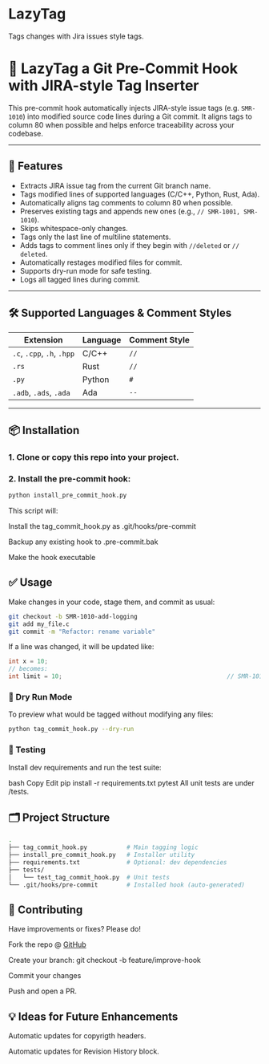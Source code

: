 # LazyTag
 Tags changes with Jira issues style tags. 

# 🔖 LazyTag a Git Pre-Commit Hook with JIRA-style Tag Inserter

This pre-commit hook automatically injects JIRA-style issue tags (e.g. `SMR-1010`) into modified source code lines during a Git commit. It aligns tags to column 80 when possible and helps enforce traceability across your codebase.

---

## 🚀 Features

- Extracts JIRA issue tag from the current Git branch name.
- Tags modified lines of supported languages (C/C++, Python, Rust, Ada).
- Automatically aligns tag comments to column 80 when possible.
- Preserves existing tags and appends new ones (e.g., `// SMR-1001, SMR-1010`).
- Skips whitespace-only changes.
- Tags only the last line of multiline statements.
- Adds tags to comment lines only if they begin with `//deleted` or `// deleted`.
- Automatically restages modified files for commit.
- Supports dry-run mode for safe testing.
- Logs all tagged lines during commit.

---

## 🛠️ Supported Languages & Comment Styles

| Extension | Language | Comment Style |
|-----------|----------|----------------|
| `.c`, `.cpp`, `.h`, `.hpp` | C/C++ | `//` |
| `.rs` | Rust | `//` |
| `.py` | Python | `#` |
| `.adb`, `.ads`, `.ada` | Ada | `--` |

---

## 📦 Installation

### 1. Clone or copy this repo into your project.

### 2. Install the pre-commit hook:

```bash
python install_pre_commit_hook.py
```

This script will:

Install the tag_commit_hook.py as .git/hooks/pre-commit

Backup any existing hook to .pre-commit.bak

Make the hook executable

## ✅ Usage
Make changes in your code, stage them, and commit as usual:

``` bash
git checkout -b SMR-1010-add-logging
git add my_file.c
git commit -m "Refactor: rename variable"
```
If a line was changed, it will be updated like:

``` c
int x = 10;
// becomes:
int limit = 10;                                              // SMR-1010
```

### 🧪 Dry Run Mode
To preview what would be tagged without modifying any files:

``` bash
python tag_commit_hook.py --dry-run
```
### 🧪 Testing
Install dev requirements and run the test suite:

bash
Copy
Edit
pip install -r requirements.txt
pytest
All unit tests are under /tests.

## 🗂 Project Structure
``` bash
.
├── tag_commit_hook.py           # Main tagging logic
├── install_pre_commit_hook.py   # Installer utility
├── requirements.txt             # Optional: dev dependencies
├── tests/
│   └── test_tag_commit_hook.py  # Unit tests
└── .git/hooks/pre-commit        # Installed hook (auto-generated)
```

## 👥 Contributing

Have improvements or fixes? Please do!

Fork the repo @ [GitHub](https://github.com/semarova/LazyTag)

Create your branch: git checkout -b feature/improve-hook

Commit your changes

Push and open a PR. 

## 💡 Ideas for Future Enhancements

Automatic updates for copyrigth headers.

Automatic updates for Revision History block.